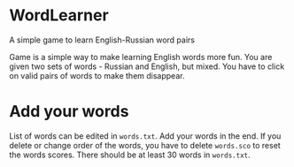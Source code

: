 # WordLearner
A simple game to learn English-Russian word pairs 

Game is a simple way to make learning English words more fun. You are given two sets of words - Russian and English, but mixed. You have to click on valid pairs of words to make them disappear.

# Add your words
List of words can be edited in `words.txt`. Add your words in the end. If you delete or change order of the words, you have to delete `words.sco` to reset the words scores.
There should be at least 30 words in `words.txt`.
